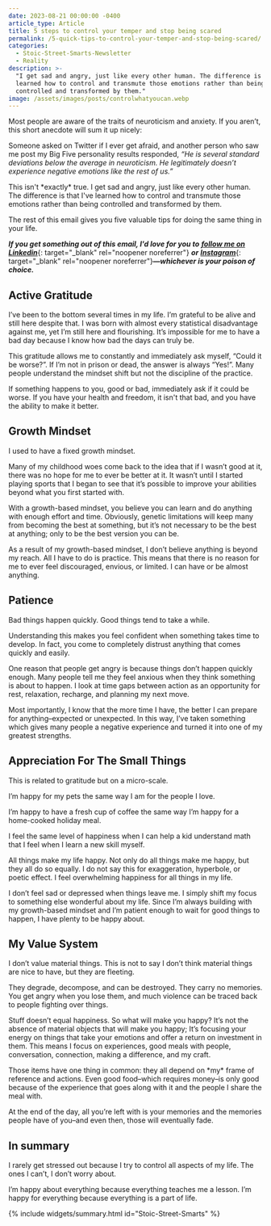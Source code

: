 ```yaml
---
date: 2023-08-21 00:00:00 -0400
article_type: Article
title: 5 steps to control your temper and stop being scared
permalink: /5-quick-tips-to-control-your-temper-and-stop-being-scared/
categories:
  - Stoic-Street-Smarts-Newsletter
  - Reality
description: >-
  "I get sad and angry, just like every other human. The difference is that I've
  learned how to control and transmute those emotions rather than being
  controlled and transformed by them."
image: /assets/images/posts/controlwhatyoucan.webp
---
```

Most people are aware of the traits of neuroticism and anxiety. If you aren’t, this short anecdote will sum it up nicely:

Someone asked on Twitter if I ever get afraid, and another person who saw me post my Big Five personality results responded, *“He is several standard deviations below the average in neuroticism. He legitimately doesn’t experience negative emotions like the rest of us.”*

This isn't \*exactly\* true. I get sad and angry, just like every other human. The difference is that I've learned how to control and transmute those emotions rather than being controlled and transformed by them.

The rest of this email gives you five valuable tips for doing the same thing in your life.

***If you get something out of this email, I'd love for you to*** [***follow me on Linkedin***](https://www.linkedin.com/in/edlatimore/){: target="_blank" rel="noopener noreferrer"} ***or*** [***Instagram***](https://www.instagram.com/edlatimore/){: target="_blank" rel="noopener noreferrer"}***—whichever is your poison of choice.***

## **Active Gratitude**

I’ve been to the bottom several times in my life. I’m grateful to be alive and still here despite that. I was born with almost every statistical disadvantage against me, yet I’m still here and flourishing. It’s impossible for me to have a bad day because I know how bad the days can truly be.

This gratitude allows me to constantly and immediately ask myself, “Could it be worse?”. If I’m not in prison or dead, the answer is always “Yes!”. Many people understand the mindset shift but not the discipline of the practice.

If something happens to you, good or bad, immediately ask if it could be worse. If you have your health and freedom, it isn't that bad, and you have the ability to make it better.

## **Growth Mindset**

I used to have a fixed growth mindset.

Many of my childhood woes come back to the idea that if I wasn’t good at it, there was no hope for me to ever be better at it. It wasn’t until I started playing sports that I began to see that it’s possible to improve your abilities beyond what you first started with.

With a growth-based mindset, you believe you can learn and do anything with enough effort and time. Obviously, genetic limitations will keep many from becoming the best at something, but it’s not necessary to be the best at anything; only to be the best version you can be.

As a result of my growth-based mindset, I don’t believe anything is beyond my reach. All I have to do is practice. This means that there is no reason for me to ever feel discouraged, envious, or limited. I can have or be almost anything.

## **Patience**

Bad things happen quickly. Good things tend to take a while.

Understanding this makes you feel confident when something takes time to develop. In fact, you come to completely distrust anything that comes quickly and easily.

One reason that people get angry is because things don’t happen quickly enough. Many people tell me they feel anxious when they think something is about to happen. I look at time gaps between action as an opportunity for rest, relaxation, recharge, and planning my next move.

Most importantly, I know that the more time I have, the better I can prepare for anything–expected or unexpected. In this way, I’ve taken something which gives many people a negative experience and turned it into one of my greatest strengths.

## **Appreciation For The Small Things**

This is related to gratitude but on a micro-scale.

I’m happy for my pets the same way I am for the people I love.

I’m happy to have a fresh cup of coffee the same way I’m happy for a home-cooked holiday meal.

I feel the same level of happiness when I can help a kid understand math that I feel when I learn a new skill myself.

All things make my life happy. Not only do all things make me happy, but they all do so equally. I do not say this for exaggeration, hyperbole, or poetic effect. I feel overwhelming happiness for all things in my life.

I don’t feel sad or depressed when things leave me. I simply shift my focus to something else wonderful about my life. Since I’m always building with my growth-based mindset and I’m patient enough to wait for good things to happen, I have plenty to be happy about.

## **My Value System**

I don’t value material things. This is not to say I don’t think material things are nice to have, but they are fleeting.

They degrade, decompose, and can be destroyed. They carry no memories. You get angry when you lose them, and much violence can be traced back to people fighting over things.

Stuff doesn’t equal happiness. So what will make you happy? It’s not the absence of material objects that will make you happy; It’s focusing your energy on things that take your emotions and offer a return on investment in them. This means I focus on experiences, good meals with people, conversation, connection, making a difference, and my craft.

Those items have one thing in common: they all depend on \*my\* frame of reference and actions. Even good food–which requires money–is only good because of the experience that goes along with it and the people I share the meal with.

At the end of the day, all you’re left with is your memories and the memories people have of you–and even then, those will eventually fade.

## In summary

I rarely get stressed out because I try to control all aspects of my life. The ones I can’t, I don’t worry about.

I’m happy about everything because everything teaches me a lesson. I’m happy for everything because everything is a part of life.

{% include widgets/summary.html id="Stoic-Street-Smarts" %}